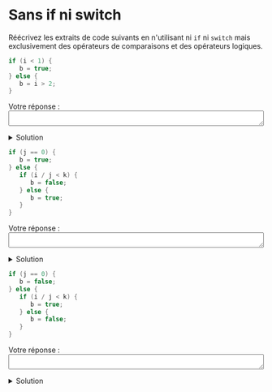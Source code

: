 # Sans if ni switch

Réécrivez les extraits de code suivants en n'utilisant ni `if` ni `switch` mais exclusivement des opérateurs de comparaisons et des opérateurs logiques.

~~~cpp
if (i < 1) {
   b = true;
} else {
   b = i > 2;
}
~~~

Votre réponse : <textarea cols="40" rows="1" style="font-size: 15pt"></textarea>

<details>
<summary>Solution</summary>

~~~cpp
b = (i < 1) or (i > 2);
~~~
</details>

~~~cpp
if (j == 0) {
   b = true;
} else {
   if (i / j < k) {
      b = false;
   } else {
      b = true;
   }
}
~~~

Votre réponse : <textarea cols="40" rows="1" style="font-size: 15pt"></textarea>

<details>
<summary>Solution</summary>

~~~cpp
b = (j == 0) or (i / j >= k);
~~~

</details>

~~~cpp
if (j == 0) {
   b = false;
} else {
   if (i / j < k) {
      b = true;
   } else {
      b = false;
   }
}
~~~

Votre réponse : <textarea cols="40" rows="1" style="font-size: 15pt"></textarea>

<details>
<summary>Solution</summary>

~~~cpp
b = (j != 0) and (i / j < k);
~~~

</details>
